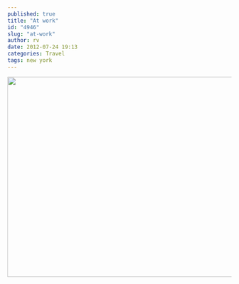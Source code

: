 ```yaml
---
published: true
title: "At work"
id: "4946"
slug: "at-work"
author: rv
date: 2012-07-24 19:13
categories: Travel
tags: new york
---
```

<a href="https://s3.amazonaws.com/cfwblog/uploads/2012/07/IMG-20120724-WA0001.jpg"><img class="aligncenter size-large wp-image-4947" title="IMG-20120724-WA0001" src="https://s3.amazonaws.com/cfwblog/uploads/2012/07/IMG-20120724-WA0001-600x450.jpg" alt="" width="600" height="450" /></a>